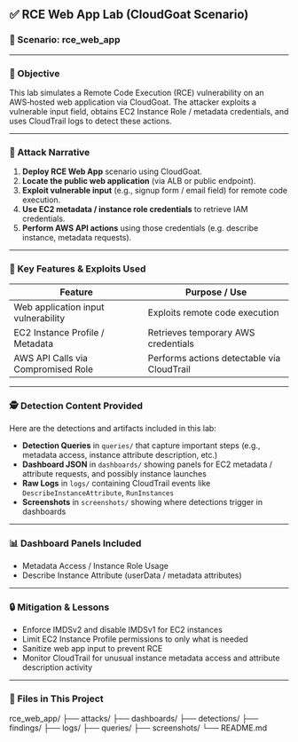 ## ✅ RCE Web App Lab (CloudGoat Scenario)

### 📌 Scenario: rce_web_app

---

### 🧠 Objective

This lab simulates a Remote Code Execution (RCE) vulnerability on an AWS‑hosted web application via CloudGoat. The attacker exploits a vulnerable input field, obtains EC2 Instance Role / metadata credentials, and uses CloudTrail logs to detect these actions.

---

### 🚀 Attack Narrative

1. **Deploy RCE Web App** scenario using CloudGoat.  
2. **Locate the public web application** (via ALB or public endpoint).  
3. **Exploit vulnerable input** (e.g., signup form / email field) for remote code execution.  
4. **Use EC2 metadata / instance role credentials** to retrieve IAM credentials.  
5. **Perform AWS API actions** using those credentials (e.g. describe instance, metadata requests).  

---

### 🔐 Key Features & Exploits Used

| Feature                         | Purpose / Use                                            |
|----------------------------------|----------------------------------------------------------|
| Web application input vulnerability | Exploits remote code execution                        |
| EC2 Instance Profile / Metadata     | Retrieves temporary AWS credentials                 |
| AWS API Calls via Compromised Role   | Performs actions detectable via CloudTrail          |

---

### 🕵️ Detection Content Provided

Here are the detections and artifacts included in this lab:

- **Detection Queries** in `queries/` that capture important steps (e.g., metadata access, instance attribute description, etc.)  
- **Dashboard JSON** in `dashboards/` showing panels for EC2 metadata / attribute requests, and possibly instance launches  
- **Raw Logs** in `logs/` containing CloudTrail events like `DescribeInstanceAttribute`, `RunInstances`  
- **Screenshots** in `screenshots/` showing where detections trigger in dashboards

---

### 📊 Dashboard Panels Included

- Metadata Access / Instance Role Usage  
- Describe Instance Attribute (userData / metadata attributes)  

---

### 🔒 Mitigation & Lessons

- Enforce IMDSv2 and disable IMDSv1 for EC2 instances  
- Limit EC2 Instance Profile permissions to only what is needed  
- Sanitize web app input to prevent RCE  
- Monitor CloudTrail for unusual instance metadata access and attribute description activity  

---

### 📁 Files in This Project

rce\_web\_app/
├── attacks/
├── dashboards/
├── detections/
├── findings/
├── logs/
├── queries/
├── screenshots/
└── README.md

